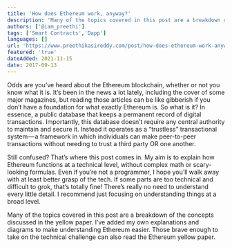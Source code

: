 ```yaml
---
title: 'How does Ethereum work, anyway?'
description: 'Many of the topics covered in this post are a breakdown of the concepts discussed in the yellow paper. I’ve added my own explanations and diagrams to make it easier.'
authors: ['@iam_preethi']
tags: ['Smart Contracts','Dapp']
languages: []
url: 'https://www.preethikasireddy.com/post/how-does-ethereum-work-anyway'
featured: 'true'
dateAdded: 2021-11-15
date: 2017-09-13
---
```


Odds are you’ve heard about the Ethereum blockchain, whether or not you know what it is. It’s been in the news a lot lately, including the cover of some major magazines, but reading those articles can be like gibberish if you don’t have a foundation for what exactly Ethereum is. So what is it? In essence, a public database that keeps a permanent record of digital transactions. Importantly, this database doesn’t require any central authority to maintain and secure it. Instead it operates as a “trustless” transactional system — a framework in which individuals can make peer-to-peer transactions without needing to trust a third party OR one another.

Still confused? That’s where this post comes in. My aim is to explain how Ethereum functions at a technical level, without complex math or scary-looking formulas. Even if you’re not a programmer, I hope you’ll walk away with at least better grasp of the tech. If some parts are too technical and difficult to grok, that’s totally fine! There’s really no need to understand every little detail. I recommend just focusing on understanding things at a broad level.

Many of the topics covered in this post are a breakdown of the concepts discussed in the yellow paper. I’ve added my own explanations and diagrams to make understanding Ethereum easier. Those brave enough to take on the technical challenge can also read the Ethereum yellow paper.